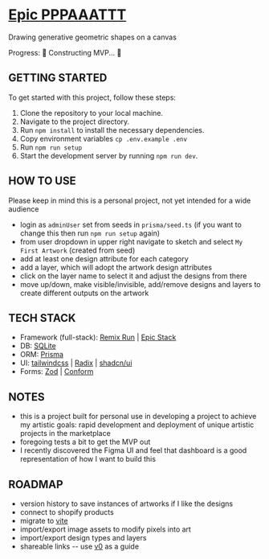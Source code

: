# [Epic PPPAAATTT](https://github.com/goodeats/epic-pppaaattt)

Drawing generative geometric shapes on a canvas

Progress: 🚧 Constructing MVP... 🚧

## GETTING STARTED

To get started with this project, follow these steps:

1. Clone the repository to your local machine.
2. Navigate to the project directory.
3. Run `npm install` to install the necessary dependencies.
4. Copy environment variables `cp .env.example .env`
5. Run `npm run setup`
6. Start the development server by running `npm run dev`.

## HOW TO USE

Please keep in mind this is a personal project, not yet intended for a wide audience

- login as `adminUser` set from seeds in `prisma/seed.ts` (if you want to change this then run `npm run setup` again)
- from user dropdown in upper right navigate to sketch and select `My First Artwork` (created from seed)
- add at least one design attribute for each category
- add a layer, which will adopt the artwork design attributes
- click on the layer name to select it and adjust the designs from there
- move up/down, make visible/invisible, add/remove designs and layers to create different outputs on the artwork

## TECH STACK

- Framework (full-stack): [Remix Run](https://remix.run/) | [Epic Stack](https://github.com/epicweb-dev/epic-stack)
- DB: [SQLite](https://www.sqlite.org/index.html)
- ORM: [Prisma](https://www.prisma.io/)
- UI: [tailwindcss](https://tailwindcss.com/) | [Radix](https://www.radix-ui.com/) | [shadcn/ui](https://ui.shadcn.com/)
- Forms: [Zod](https://zod.dev/) | [Conform](https://conform.guide/)

## NOTES

- this is a project built for personal use in developing a project to achieve my artistic goals: rapid development and deployment of unique artistic projects in the marketplace
- foregoing tests a bit to get the MVP out
- I recently discovered the Figma UI and feel that dashboard is a good representation of how I want to build this

## ROADMAP

- version history to save instances of artworks if I like the designs
- connect to shopify products
- migrate to [vite](https://remix.run/blog/remix-heart-vite)
- import/export image assets to modify pixels into art
- import/export design types and layers
- shareable links -- use [v0](v0.dev) as a guide
